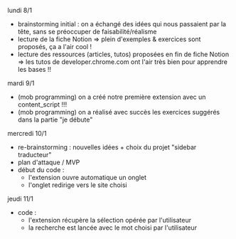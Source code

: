 lundi 8/1
- brainstorming initial : on a échangé des idées qui nous passaient par la tête, sans se préoccuper de faisabilité/réalisme
- lecture de la fiche Notion => plein d'exemples & exercices sont proposés, ça a l'air cool !
- lecture des ressources (articles, tutos) proposées en fin de fiche Notion => les tutos de developer.chrome.com ont l'air très bien pour apprendre les bases !!

mardi 9/1
- (mob programming) on a créé notre première extension avec un content_script !!!
- (mob programming) on a réalisé avec succès les exercices suggérés dans la partie "je débute"

mercredi 10/1
- re-brainstorming : nouvelles idées + choix du projet "sidebar traducteur"
- plan d'attaque / MVP
- début du code :
    * l'extension ouvre automatique un onglet
    * l'onglet redirige vers le site choisi

jeudi 11/1
- code :
    * l'extension récupère la sélection opérée par l'utilisateur
    * la recherche est lancée avec le mot choisi par l'utilisateur